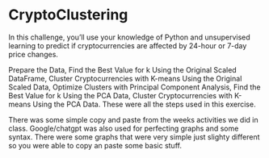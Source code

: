 # CryptoClustering

In this challenge, you’ll use your knowledge of Python and unsupervised learning to predict if cryptocurrencies are affected by 24-hour or 7-day price changes.

Prepare the Data, Find the Best Value for k Using the Original Scaled DataFrame, Cluster Cryptocurrencies with K-means Using the Original Scaled Data, Optimize Clusters with Principal Component Analysis, Find the Best Value for k Using the PCA Data, Cluster Cryptocurrencies with K-means Using the PCA Data. These were all the steps used in this exercise.

There was some simple copy and paste from the weeks activities we did in class. Google/chatgpt was also used for perfecting graphs and some syntax. There were some graphs that were very simple just slighty different so you were able to copy an paste some basic stuff. 
